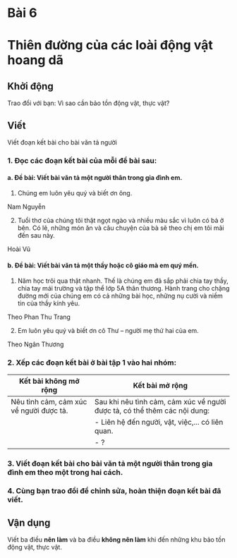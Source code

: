 # Bài 6
# Thiên đường của các loài động vật hoang dã

## Khởi động

Trao đổi với bạn: Vì sao cần bảo tồn động vật, thực vật?

## Viết

Viết đoạn kết bài cho bài văn tả người

### 1. Đọc các đoạn kết bài của mỗi đề bài sau:
#### a. Đề bài: Viết bài văn tả một người thân trong gia đình em.

1. Chúng em luôn yêu quý và biết ơn ông.

Nam Nguyễn

2. Tuổi thơ của chúng tôi thật ngọt ngào và nhiều màu sắc vì luôn có bà ở bên. Có lẽ, những món ăn và câu chuyện của bà sẽ theo chị em tôi mãi đến sau này.

Hoài Vũ

#### b. Đề bài: Viết bài văn tả một thầy hoặc cô giáo mà em quý mến.

1. Năm học trôi qua thật nhanh. Thế là chúng em đã sắp phải chia tay thầy, chia tay mái trường và tập thể lớp 5A thân thương. Hành trang cho chặng đường mới của chúng em có cả những bài học, những nụ cười và niềm tin của thầy kính yêu.

Theo Phan Thu Trang

2. Em luôn yêu quý và biết ơn cô Thư – người mẹ thứ hai của em.

Theo Ngân Thương

### 2. Xếp các đoạn kết bài ở bài tập 1 vào hai nhóm:

| Kết bài không mở rộng | Kết bài mở rộng |
|---|---|
| Nêu tình cảm, cảm xúc về người được tả. | Sau khi nêu tình cảm, cảm xúc về người được tả, có thể thêm các nội dung: |
| | - Liên hệ đến người, vật, việc,... có liên quan. |
| | - ? |

### 3. Viết đoạn kết bài cho bài văn tả một người thân trong gia đình em theo một trong hai cách.

### 4. Cùng bạn trao đổi để chỉnh sửa, hoàn thiện đoạn kết bài đã viết.

## Vận dụng

Viết ba điều **nên làm** và ba điều **không nên làm** khi đến những khu bảo tồn động vật, thực vật.
